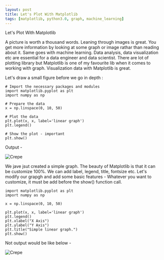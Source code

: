 ```yaml
---
layout: post
title: Let's Plot With Matplotlib
tags: [matplotlib, python3.0, graph, machine_learning]
---
```


Let's Plot With Matplotlib

A picture is worth a thousand words. Leaning through images is great. You get more information by looking at some graph or image rathar than reading about it. Same goes with machine learning. Data analysis, data visualization etc are essential for a data engineer and data scientist. 
There are lot of plotting library but Matplotlib is one of my favourite lib when it comes to working with graph. Visualization data with Matplotlib is great. 

Let's draw a small figure before we go in depth : 

```
# Import the necessary packages and modules
import matplotlib.pyplot as plt
import numpy as np

# Prepare the data
x = np.linspace(0, 10, 50)

# Plot the data
plt.plot(x, x, label='linear graph')
plt.legend()

# Show the plot - important 
plt.show()
```

Output - 

![Crepe](http://s3-media3.fl.yelpcdn.com/bphoto/cQ1Yoa75m2yUFFbY2xwuqw/348s.jpg)

We jave jsut created a simple graph. The beauty of Matplotlib is that it can be customize 100%. We can add label, legend, title, fontsize etc. Let's modify our grapgh and add some basic features - 
Whatever you want to customize, it must be add before the show() function call.

```
import matplotlib.pyplot as plt
import numpy as np

x = np.linspace(0, 10, 50)

plt.plot(x, x, label='linear graph')
plt.legend()
plt.xlabel("X Axis")
plt.ylabel("Y Axis")
plt.title("Simple linear graph.")
plt.show()
```

Not output would be like below - 

![Crepe](http://s3-media3.fl.yelpcdn.com/bphoto/cQ1Yoa75m2yUFFbY2xwuqw/348s.jpg)


